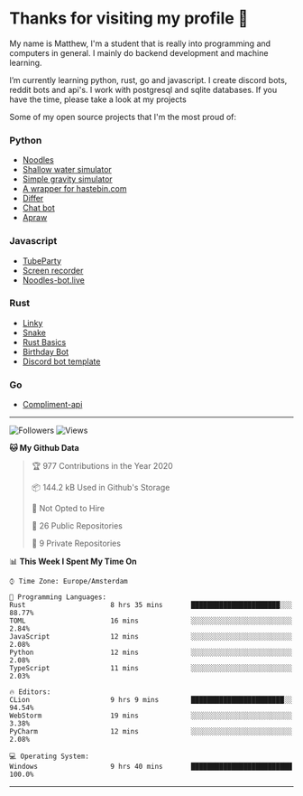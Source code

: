 # Thanks for visiting my profile 👋

My name is Matthew, I'm a student that is really into programming and computers in general. I mainly do backend development and machine learning.

I’m currently learning python, rust, go and javascript. I create discord bots, reddit bots and api's. I work with postgresql and sqlite databases. If you have the time, please take a look at my projects

Some of my open source projects that I'm the most proud of: 

### Python
* [Noodles](https://github.com/DankDumpster/Noodles "Noodles discord bot") <!-- * [Modmail](https://github.com/Floor-Gang/modmail "Modmail made for pewds' official discord") -->
* [Shallow water simulator](https://github.com/DankDumpster/water-sim-1.0 "Shallow water simulator")
* [Simple gravity simulator](https://github.com/DankDumpster/GravitySimulator "Gravity simulator")
* [A wrapper for hastebin.com](https://github.com/DankDumpster/HasteBinWrapper "Hastebin Wrapper")
* [Differ](https://github.com/DankDumpster/Differ "Finds the diffirences in pictures")
* [Chat bot](https://github.com/DankDumpster/chatbot "Chat bot made with tensorflow")
* [Apraw](https://github.com/DankDumpster/apraw "apraw")

### Javascript
* [TubeParty](https://github.com/DankDumpster/TubeParty "Watch youtube videos together")
* [Screen recorder](https://github.com/DankDumpster/ScreenRecorder "Screen recorder made in electron")
* [Noodles-bot.live](https://github.com/DankDumpster/vue-noodles-live "Site for the discord bot noodles")

### Rust
* [Linky](https://github.com/DankDumpster/Linky "Link shortener made with rust and react")
* [Snake](https://github.com/DankDumpster/snake-game "Snake game made with piston in rust")
* [Rust Basics](https://github.com/DankDumpster/rust-basics "All the basics of rust in one repo!")
* [Birthday Bot](https://github.com/DankDumpster/birthday-bot "Rust discord bot that keeps track of everyone's birthday!")
* [Discord bot template](https://github.com/DankDumpster/rust-discord-bot-template "Template to start out with a bot for discord in rust")

### Go
* [Compliment-api](https://github.com/DankDumpster/compliment-api "compliment api made in go")

---
![Followers](https://img.shields.io/github/followers/DankDumpster?style=social)
![Views](https://komarev.com/ghpvc/?username=DankDumpster&style=flat-square&color=green)
<!--START_SECTION:waka-->
**🐱 My Github Data** 

> 🏆 977 Contributions in the Year 2020
 > 
> 📦 144.2 kB Used in Github's Storage 
 > 
> 🚫 Not Opted to Hire
 > 
> 📜 26 Public Repositories
 > 
> 🔑 9 Private Repositories 

📊 **This Week I Spent My Time On** 

```text
⌚︎ Time Zone: Europe/Amsterdam

💬 Programming Languages: 
Rust                     8 hrs 35 mins       ██████████████████████░░░   88.77% 
TOML                     16 mins             ░░░░░░░░░░░░░░░░░░░░░░░░░   2.84% 
JavaScript               12 mins             ░░░░░░░░░░░░░░░░░░░░░░░░░   2.08% 
Python                   12 mins             ░░░░░░░░░░░░░░░░░░░░░░░░░   2.08% 
TypeScript               11 mins             ░░░░░░░░░░░░░░░░░░░░░░░░░   2.03%

🔥 Editors: 
CLion                    9 hrs 9 mins        ███████████████████████░░   94.54% 
WebStorm                 19 mins             ░░░░░░░░░░░░░░░░░░░░░░░░░   3.38% 
PyCharm                  12 mins             ░░░░░░░░░░░░░░░░░░░░░░░░░   2.08%

💻 Operating System: 
Windows                  9 hrs 40 mins       █████████████████████████   100.0%

```


<!--END_SECTION:waka-->
-------
